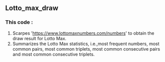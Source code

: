 ## Lotto_max_draw
### This code :
1. Scarpes 'https://www.lottomaxnumbers.com/numbers' to obtain the draw result for Lotto Max.
2. Summarizes the Lotto Max statistics, i.e.,most frequent numbers, most common pairs, most common triplets, most common consecutive pairs and most common consecutive triplets. 

